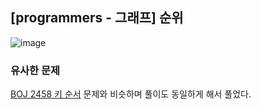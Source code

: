 ## [programmers - 그래프] 순위

![image](https://user-images.githubusercontent.com/22045163/116101038-77f37700-a6e8-11eb-91c3-02a1bb84052c.png)

### 유사한 문제

[BOJ 2458 키 순서](../P2458) 문제와 비슷하며 풀이도 동일하게 해서 풀었다.
